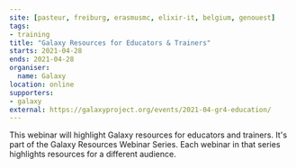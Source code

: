 ```yaml
---
site: [pasteur, freiburg, erasmusmc, elixir-it, belgium, genouest]
tags:
- training
title: "Galaxy Resources for Educators & Trainers"
starts: 2021-04-28
ends: 2021-04-28
organiser:
  name: Galaxy
location: online
supporters:
- galaxy
external: https://galaxyproject.org/events/2021-04-gr4-education/
---
```


This webinar will highlight Galaxy resources for educators and trainers. It's part of the Galaxy Resources Webinar Series. Each webinar in that series highlights resources for a different audience.
